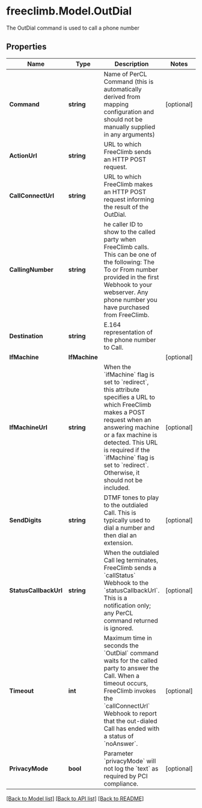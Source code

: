 # freeclimb.Model.OutDial

The OutDial command is used to call a phone number
## Properties

Name | Type | Description | Notes
------------ | ------------- | ------------- | -------------
**Command** | **string** | Name of PerCL Command (this is automatically derived from mapping configuration and should not be manually supplied in any arguments) | [optional] 
**ActionUrl** | **string** | URL to which FreeClimb sends an HTTP POST request.  | 
**CallConnectUrl** | **string** | URL to which FreeClimb makes an HTTP POST request informing the result of the OutDial. | 
**CallingNumber** | **string** | he caller ID to show to the called party when FreeClimb calls. This can be one of the following: The To or From number provided in the first Webhook to your webserver. Any phone number you have purchased from FreeClimb. | 
**Destination** | **string** | E.164 representation of the phone number to Call.  | 
**IfMachine** | **IfMachine** |  | [optional] 
**IfMachineUrl** | **string** | When the &#x60;ifMachine&#x60; flag is set to &#x60;redirect&#x60;, this attribute specifies a URL to which FreeClimb makes a POST request when an answering machine or a fax machine is detected. This URL is required if the &#x60;ifMachine&#x60; flag is set to &#x60;redirect&#x60;. Otherwise, it should not be included. | [optional] 
**SendDigits** | **string** | DTMF tones to play to the outdialed Call. This is typically used to dial a number and then dial an extension. | [optional] 
**StatusCallbackUrl** | **string** | When the outdialed Call leg terminates, FreeClimb sends a &#x60;callStatus&#x60; Webhook to the &#x60;statusCallbackUrl&#x60;. This is a notification only; any PerCL command returned is ignored. | [optional] 
**Timeout** | **int** | Maximum time in seconds the &#x60;OutDial&#x60; command waits for the called party to answer the Call. When a timeout occurs, FreeClimb invokes the &#x60;callConnectUrl&#x60; Webhook to report that the out-dialed Call has ended with a status of &#x60;noAnswer&#x60;. | [optional] 
**PrivacyMode** | **bool** | Parameter &#x60;privacyMode&#x60; will not log the &#x60;text&#x60; as required by PCI compliance. | [optional] 

[[Back to Model list]](../README.md#documentation-for-models) [[Back to API list]](../README.md#documentation-for-api-endpoints) [[Back to README]](../README.md)


